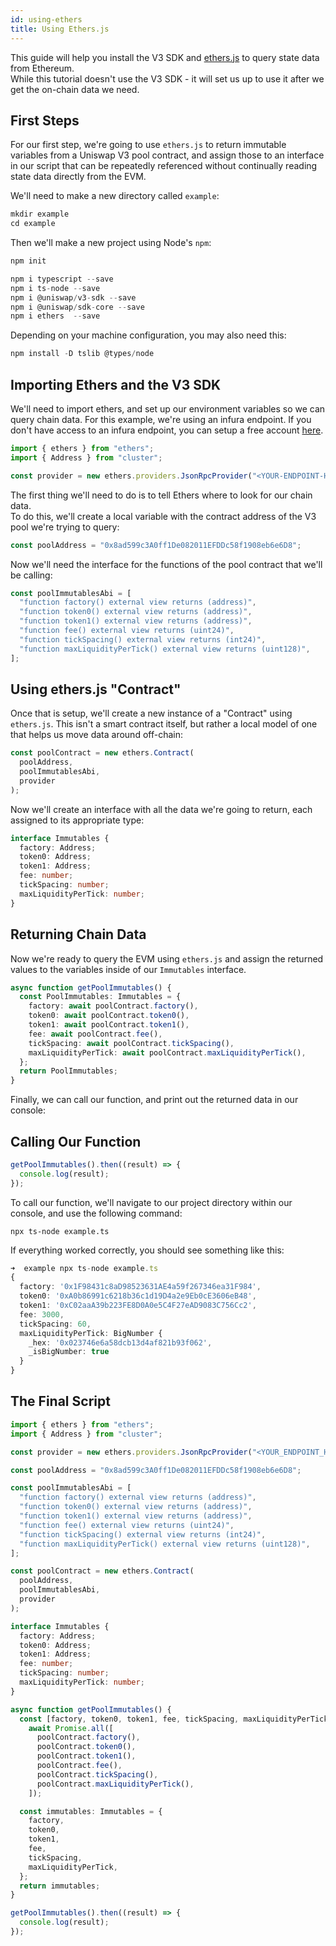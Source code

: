 ```yaml
---
id: using-ethers
title: Using Ethers.js
---
```


This guide will help you install the V3 SDK and [ethers.js](https://docs.ethers.io/v5/) to query state data from Ethereum.  
While this tutorial doesn't use the V3 SDK - it will set us up to use it after we get the on-chain data we need.

## First Steps

For our first step, we're going to use `ethers.js` to return immutable variables from a Uniswap V3 pool contract, and assign those to an interface in our script that can be repeatedly referenced without continually reading state data directly from the EVM.

We'll need to make a new directory called `example`:

```typescript
mkdir example
cd example
```

Then we'll make a new project using Node's `npm`:

```typescript
npm init
```

```typescript
npm i typescript --save
npm i ts-node --save
npm i @uniswap/v3-sdk --save
npm i @uniswap/sdk-core --save
npm i ethers  --save
```

Depending on your machine configuration, you may also need this:

```typescript
npm install -D tslib @types/node
```

## Importing Ethers and the V3 SDK

We'll need to import ethers, and set up our environment variables so we can query chain data.
For this example, we're using an infura endpoint. If you don't have access to an infura endpoint, you can setup a free account [here](https://infura.io/).

```typescript
import { ethers } from "ethers";
import { Address } from "cluster";

const provider = new ethers.providers.JsonRpcProvider("<YOUR-ENDPOINT-HERE>");
```

The first thing we'll need to do is to tell Ethers where to look for our chain data.  
To do this, we'll create a local variable with the contract address of the V3 pool we're trying to query:

```typescript
const poolAddress = "0x8ad599c3A0ff1De082011EFDDc58f1908eb6e6D8";
```

Now we'll need the interface for the functions of the pool contract that we'll be calling:

```typescript
const poolImmutablesAbi = [
  "function factory() external view returns (address)",
  "function token0() external view returns (address)",
  "function token1() external view returns (address)",
  "function fee() external view returns (uint24)",
  "function tickSpacing() external view returns (int24)",
  "function maxLiquidityPerTick() external view returns (uint128)",
];
```

## Using ethers.js "Contract"

Once that is setup, we'll create a new instance of a "Contract" using `ethers.js`. This isn't a smart contract itself, but rather a local model of one that helps us move data around off-chain:

```typescript
const poolContract = new ethers.Contract(
  poolAddress,
  poolImmutablesAbi,
  provider
);
```

Now we'll create an interface with all the data we're going to return, each assigned to its appropriate type:

```typescript
interface Immutables {
  factory: Address;
  token0: Address;
  token1: Address;
  fee: number;
  tickSpacing: number;
  maxLiquidityPerTick: number;
}
```

## Returning Chain Data

Now we're ready to query the EVM using `ethers.js` and assign the returned values to the variables inside of our `Immutables` interface.

```typescript
async function getPoolImmutables() {
  const PoolImmutables: Immutables = {
    factory: await poolContract.factory(),
    token0: await poolContract.token0(),
    token1: await poolContract.token1(),
    fee: await poolContract.fee(),
    tickSpacing: await poolContract.tickSpacing(),
    maxLiquidityPerTick: await poolContract.maxLiquidityPerTick(),
  };
  return PoolImmutables;
}
```

Finally, we can call our function, and print out the returned data in our console:

## Calling Our Function

```typescript
getPoolImmutables().then((result) => {
  console.log(result);
});
```

To call our function, we'll navigate to our project directory within our console, and use the following command:

```
npx ts-node example.ts
```

If everything worked correctly, you should see something like this:

```typescript
➜  example npx ts-node example.ts
{
  factory: '0x1F98431c8aD98523631AE4a59f267346ea31F984',
  token0: '0xA0b86991c6218b36c1d19D4a2e9Eb0cE3606eB48',
  token1: '0xC02aaA39b223FE8D0A0e5C4F27eAD9083C756Cc2',
  fee: 3000,
  tickSpacing: 60,
  maxLiquidityPerTick: BigNumber {
    _hex: '0x023746e6a58dcb13d4af821b93f062',
    _isBigNumber: true
  }
}
```

## The Final Script

```typescript
import { ethers } from "ethers";
import { Address } from "cluster";

const provider = new ethers.providers.JsonRpcProvider("<YOUR_ENDPOINT_HERE>");

const poolAddress = "0x8ad599c3A0ff1De082011EFDDc58f1908eb6e6D8";

const poolImmutablesAbi = [
  "function factory() external view returns (address)",
  "function token0() external view returns (address)",
  "function token1() external view returns (address)",
  "function fee() external view returns (uint24)",
  "function tickSpacing() external view returns (int24)",
  "function maxLiquidityPerTick() external view returns (uint128)",
];

const poolContract = new ethers.Contract(
  poolAddress,
  poolImmutablesAbi,
  provider
);

interface Immutables {
  factory: Address;
  token0: Address;
  token1: Address;
  fee: number;
  tickSpacing: number;
  maxLiquidityPerTick: number;
}

async function getPoolImmutables() {
  const [factory, token0, token1, fee, tickSpacing, maxLiquidityPerTick] =
    await Promise.all([
      poolContract.factory(),
      poolContract.token0(),
      poolContract.token1(),
      poolContract.fee(),
      poolContract.tickSpacing(),
      poolContract.maxLiquidityPerTick(),
    ]);

  const immutables: Immutables = {
    factory,
    token0,
    token1,
    fee,
    tickSpacing,
    maxLiquidityPerTick,
  };
  return immutables;
}

getPoolImmutables().then((result) => {
  console.log(result);
});
```
